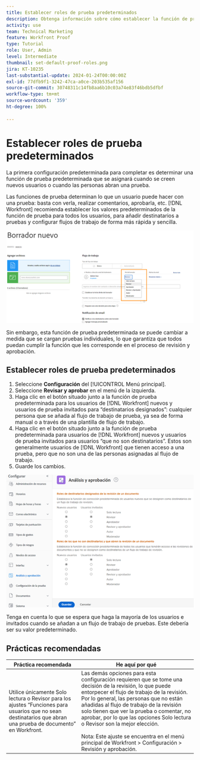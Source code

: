```yaml
---
title: Establecer roles de prueba predeterminados
description: Obtenga información sobre cómo establecer la función de prueba predeterminada que se asigna cuando se crean usuarios nuevos o las personas abren una prueba.
activity: use
team: Technical Marketing
feature: Workfront Proof
type: Tutorial
role: User, Admin
level: Intermediate
thumbnail: set-default-proof-roles.png
jira: KT-10235
last-substantial-update: 2024-01-24T00:00:00Z
exl-id: 77dfb9f1-3242-47ca-a0ce-203b535af156
source-git-commit: 30748311c14fb8aa6b10c03a74e83f46bdb5dfbf
workflow-type: tm+mt
source-wordcount: '359'
ht-degree: 100%

---
```


# Establecer roles de prueba predeterminados



La primera configuración predeterminada para completar es determinar una función de prueba predeterminada que se asignará cuando se creen nuevos usuarios o cuando las personas abran una prueba.

Las funciones de prueba determinan lo que un usuario puede hacer con una prueba: basta con verla, realizar comentarios, aprobarla, etc. [!DNL Workfront] recomienda establecer los valores predeterminados de la función de prueba para todos los usuarios, para añadir destinatarios a pruebas y configurar flujos de trabajo de forma más rápida y sencilla.

![Se pueden seleccionar funciones de prueba al cargar una prueba](assets/proof-system-setups-proof-role-example.png)

Sin embargo, esta función de prueba predeterminada se puede cambiar a medida que se cargan pruebas individuales, lo que garantiza que todos puedan cumplir la función que les corresponde en el proceso de revisión y aprobación.


## Establecer roles de prueba predeterminados

1. Seleccione **Configuración** del [!UICONTROL Menú principal].
1. Seleccione **Revisar y aprobar** en el menú de la izquierda.
1. Haga clic en el botón situado junto a la función de prueba predeterminada para los usuarios de [!DNL Workfront] nuevos y usuarios de prueba invitados para “destinatarios designados”: cualquier persona que se añada al flujo de trabajo de prueba, ya sea de forma manual o a través de una plantilla de flujo de trabajo.
1. Haga clic en el botón situado junto a la función de prueba predeterminada para usuarios de [!DNL Workfront] nuevos y usuarios de prueba invitados para usuarios “que no son destinatarios”. Estos son generalmente usuarios de [!DNL Workfront] que tienen acceso a una prueba, pero que no son una de las personas asignadas al flujo de trabajo.
1. Guarde los cambios.

![Configuración de revisión y aprobación en Workfront](assets/proof-system-setups-workfront-defaults.png)

Tenga en cuenta lo que se espera que haga la mayoría de los usuarios e invitados cuando se añadan a un flujo de trabajo de pruebas. Este debería ser su valor predeterminado.

## Prácticas recomendadas

| Práctica recomendada | He aquí por qué |
|---|---|
| Utilice únicamente Solo lectura o Revisor para los ajustes “Funciones para usuarios que no sean destinatarios que abran una prueba de documento” en Workfront. | Las demás opciones para esta configuración requieren que se tome una decisión de la revisión, lo que puede entorpecer el flujo de trabajo de la revisión. Por lo general, las personas que no están añadidas al flujo de trabajo de la revisión solo tienen que ver la prueba o comentar, no aprobar, por lo que las opciones Solo lectura o Revisor son la mejor elección.<br> <br>Nota: Este ajuste se encuentra en el menú principal de Workfront > Configuración > Revisión y aprobación. |
